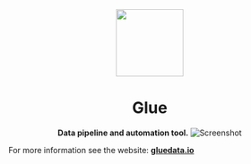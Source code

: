 <div align="center">
  <img src="https://glue-data-io.s3-us-west-2.amazonaws.com/icons/logo.svg" height="120">
  <h1>Glue</h1>
  <strong>Data pipeline and automation tool.</strong>
  <img src="https://glue-data-io.s3-us-west-2.amazonaws.com/images/app_image_ds.png" alt="Screenshot">
</div>

For more information see the website: [**gluedata.io**](https://gluedata.io)
